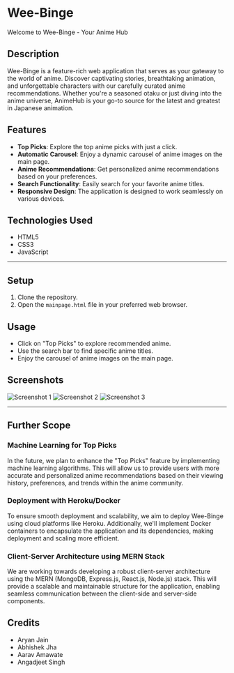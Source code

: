 # Wee-Binge

Welcome to Wee-Binge - Your Anime Hub

## Description

Wee-Binge is a feature-rich web application that serves as your gateway to the world of anime. Discover captivating stories, breathtaking animation, and unforgettable characters with our carefully curated anime recommendations. Whether you're a seasoned otaku or just diving into the anime universe, AnimeHub is your go-to source for the latest and greatest in Japanese animation.

## Features

- **Top Picks**: Explore the top anime picks with just a click.
- **Automatic Carousel**: Enjoy a dynamic carousel of anime images on the main page.
- **Anime Recommendations**: Get personalized anime recommendations based on your preferences.
- **Search Functionality**: Easily search for your favorite anime titles.
- **Responsive Design**: The application is designed to work seamlessly on various devices.

## Technologies Used

- HTML5
- CSS3
- JavaScript

---

## Setup

1. Clone the repository.
2. Open the `mainpage.html` file in your preferred web browser.

## Usage

- Click on "Top Picks" to explore recommended anime.
- Use the search bar to find specific anime titles.
- Enjoy the carousel of anime images on the main page.

## Screenshots

![Screenshot 1](Screenshot1.png)
![Screenshot 2](Screenshot2.png)
![Screenshot 3](Screenshot3.png)

---

## Further Scope

### Machine Learning for Top Picks

In the future, we plan to enhance the "Top Picks" feature by implementing machine learning algorithms. This will allow us to provide users with more accurate and personalized anime recommendations based on their viewing history, preferences, and trends within the anime community.

### Deployment with Heroku/Docker

To ensure smooth deployment and scalability, we aim to deploy Wee-Binge using cloud platforms like Heroku. Additionally, we'll implement Docker containers to encapsulate the application and its dependencies, making deployment and scaling more efficient.

### Client-Server Architecture using MERN Stack

We are working towards developing a robust client-server architecture using the MERN (MongoDB, Express.js, React.js, Node.js) stack. This will provide a scalable and maintainable structure for the application, enabling seamless communication between the client-side and server-side components.

## Credits

- Aryan Jain
- Abhishek Jha
- Aarav Amawate
- Angadjeet Singh
